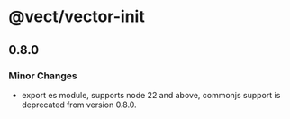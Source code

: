 # @vect/vector-init

## 0.8.0

### Minor Changes

- export es module, supports node 22 and above, commonjs support is deprecated from version 0.8.0.
